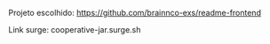Projeto escolhido: https://github.com/brainnco-exs/readme-frontend

Link surge: cooperative-jar.surge.sh
